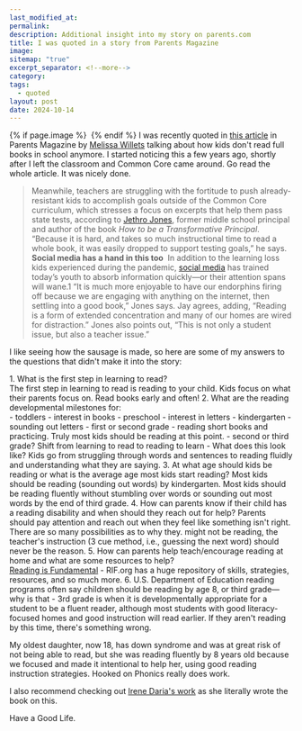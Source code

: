```yaml
---
last_modified_at: 
permalink: 
description: Additional insight into my story on parents.com
title: I was quoted in a story from Parents Magazine
image: 
sitemap: "true"
excerpt_separator: <!--more-->
category: 
tags:
  - quoted
layout: post
date: 2024-10-14
---
```



{% if page.image %} <img src="{{ page.image }}" alt=""> {% endif %}
I was recently quoted in [this article](https://www.parents.com/why-kids-are-no-longer-reading-full-books-8724446) in Parents Magazine by [Melissa Willets](https://www.parents.com/author/melissa-willets/) talking about how kids don't read full books in school anymore. I started noticing this a few years ago, shortly after I left the classroom and Common Core came around. Go read the whole article. It was nicely done. 
> Meanwhile, teachers are struggling with the fortitude to push already-resistant kids to accomplish goals outside of the Common Core curriculum, which stresses a focus on excerpts that help them pass state tests, according to [Jethro Jones](https://www.jethrojones.com/), former middle school principal and author of the book _How to be a Transformative Principal_.
> “Because it is hard, and takes so much instructional time to read a whole book, it was easily dropped to support testing goals,” he says.
> **Social media has a hand in this too** 
> In addition to the learning loss kids experienced during the pandemic, [social media](https://www.parents.com/parenting/better-parenting/advice/why-its-never-too-early-to-teach-your-child-good-social-media/) has trained today’s youth to absorb information quickly—or their attention spans will wane.1
> “It is much more enjoyable to have our endorphins firing off because we are engaging with anything on the internet, then settling into a good book,” Jones says.
> Jay agrees, adding, “Reading is a form of extended concentration and many of our homes are wired for distraction.”
> Jones also points out, “This is not only a student issue, but also a teacher issue.”

I like seeing how the sausage is made, so here are some of my answers to the questions that didn't make it into the story: 

1\. What is the first step in learning to read?  
The first step in learning to read is reading to your child. Kids focus on what their parents focus on. Read books early and often! 
2\. What are the reading developmental milestones for:  
\- toddlers  - interest in books
\- preschool  - interest in letters
\- kindergarten  - sounding out letters
\- first or second grade  - reading short books and practicing. Truly most kids should be reading at this point. 
\- second or third grade?  Shift from learning to read to reading to learn - What does this look like? Kids go from struggling through words and sentences to reading fluidly and understanding what they are saying. 
3\. At what age should kids be reading or what is the average age most kids start reading?  Most kids should be reading (sounding out words) by kindergarten. Most kids should be reading fluently without stumbling over words or sounding out most words by the end of third grade. 
4\. How can parents know if their child has a reading disability and when should they reach out for help?  Parents should pay attention and reach out when they feel like something isn't right. There are so many possibilities as to why they. might not be reading, the teacher's instruction (3 cue method, i.e., guessing the next word) should never be the reason. 
5\. How can parents help teach/encourage reading at home and what are some resources to help?  
[Reading is Fundamental](https://rif.org) - RIF.org has a huge repository of skills, strategies, resources, and so much more. 
6\. U.S. Department of Education reading programs often say children should be reading by age 8, or third grade—why is that - 3rd grade is when it is developmentally appropriate for a student to be a fluent reader, although most students with good literacy-focused homes and good instruction will read earlier. If they aren't reading by this time, there's something wrong. 

My oldest daughter, now 18, has down syndrome and was at great risk of not being able to read, but she was reading fluently by 8 years old because we focused and made it intentional to help her, using good reading instruction strategies. Hooked on Phonics really does work. 

I also recommend checking out [Irene Daria's work](https://stepstoreading.com) as she literally wrote the book on this. 

Have a Good Life.